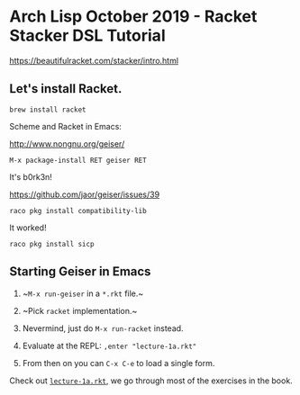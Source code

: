 # Arch Lisp October 2019 - Racket Stacker DSL Tutorial

https://beautifulracket.com/stacker/intro.html

## Let's install Racket.

```
brew install racket
```

Scheme and Racket in Emacs:

http://www.nongnu.org/geiser/

```
M-x package-install RET geiser RET
```

It's b0rk3n!

https://github.com/jaor/geiser/issues/39

```
raco pkg install compatibility-lib
```

It worked!

```
raco pkg install sicp
```

## Starting Geiser in Emacs

1. ~`M-x run-geiser` in a `*.rkt` file.~
2. ~Pick `racket` implementation.~

1. Nevermind, just do `M-x run-racket` instead.
2. Evaluate at the REPL: `,enter "lecture-1a.rkt"`
3. From then on you can `C-x C-e` to load a single form.

Check out [`lecture-1a.rkt`](lecture-1a.rkt), we go through most of the exercises in the book.
